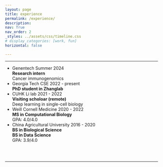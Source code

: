 ```yaml
---
layout: page
title: experience
permalink: /experience/
description: 
nav: True
nav_order: 2
_styles: ../assets/css/timeline.css
# display_categories: [work, fun]
horizontal: false

---
```

<link rel="stylesheet" href="../assets/css/timeline.css">

<body>
<hr>
<!-- The Timeline -->

<ul class="timeline">
<!-- Item 1 -->
<li>
	<div class="direction-l" data-toggle="modal" data-target="#genentech">
		<div class="flag-wrapper">
			<span class="flag">Genentech</span>
			<span class="time-wrapper"><span class="time">Summer 2024</span></span>
		</div>
		<div class="desc">
			<b>Research intern</b> <br>
			Cancer immunogenomics
		</div>
	</div>
</li>

<!-- Item 1 -->
<li>
	<div class="direction-r" data-toggle="modal" data-target="#gt">
		<div class="flag-wrapper">
			<span class="flag">Georgia Tech CSE</span>
			<span class="time-wrapper"><span class="time">2022 - present</span></span>
		</div>
		<div class="desc">
			<b>PhD student in Zhanglab</b>
		</div>
	</div>
</li>

<!-- Item 2 -->
<li>
	<div class="direction-l" data-toggle="modal" data-target="#cuhk">
		<div class="flag-wrapper">
			<span class="flag">CUHK Li lab</span>
			<span class="time-wrapper"><span class="time">2021 - 2022</span></span>
		</div>
		<div class="desc">
			<b>Visiting scholoar (remote)</b> <br>
			Deep learning in single-cell biology<br>
		</div>
	</div>
</li>

<!-- Item 2 -->
<li>
	<div class="direction-r" data-toggle="modal" data-target="#wcm">
		<div class="flag-wrapper">
			<span class="flag">Weill Cornell Medicine</span>
			<span class="time-wrapper"><span class="time">2020 - 2022</span></span>
		</div>
		<div class="desc">
			<b>MS in Computational Biology</b> <br>
			GPA: 4.0/4.0 <br>
		</div>
	</div>
</li>

<!-- Item 3 -->
<li>
	<div class="direction-r" data-toggle="modal" data-target="#cau">
		<div class="flag-wrapper">
			<span class="flag">China Agricultural University</span>
			<span class="time-wrapper"><span class="time">2016 - 2020</span></span>
		</div>
		<div class="desc">
			<b>BS in Biological Science </b> <br>
			<b>BS in Data Science </b> <br>
			GPA: 3.9/4.0
		</div>
	</div>
</li>

</ul>



<br>
<br>
<hr>
<br>
<br>
</body> 
